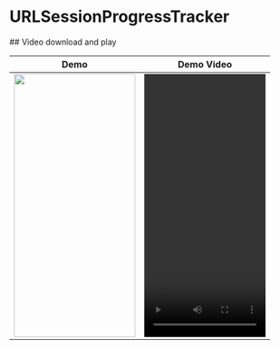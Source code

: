 # URLSessionProgressTracker
## Video download and play

|   Demo    |   Demo Video    |
|:-------------------------:|:-------------------------:|
| <img src=https://user-images.githubusercontent.com/15719990/194164368-d33cecb5-0c9c-4d20-a784-786129824583.png width="214" height="463">  | <video src=https://user-images.githubusercontent.com/15719990/195444847-44b8b9b9-ed92-4351-8cf2-cc82c34e3eb7.mov width="214" height="463"> |
